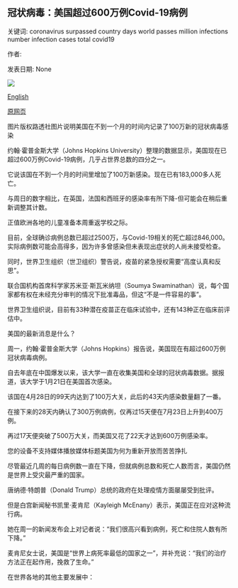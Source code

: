 ## 冠状病毒：美国超过600万例Covid-19病例

关键词: coronavirus surpassed country days world passes million infections number infection cases total covid19

作者: 

发表日期: None

![](https://ichef.bbci.co.uk/news/1024/branded_news/1175F/production/_114191517_8443cf9d-f0b2-4555-90f9-f2d160803128.jpg)

[English](Coronavirus%3A%20US%20passes%20six%20million%20Covid-19%20cases.md)

[原网页](https://www.bbc.com/news/world-53976793)

图片版权路透社图片说明美国在不到一个月的时间内记录了100万新的冠状病毒感染

约翰·霍普金斯大学（Johns Hopkins University）整理的数据显示，美国现在已超过600万例Covid-19病例，几乎占世界总数的四分之一。

它说该国在不到一个月的时间里增加了100万新感染。现在已有183,000多人死亡。

与周日的数字相比，在英国，法国和西班牙的感染率有所下降-但可能会在稍后重新调整其计数。

正值欧洲各地的儿童准备本周重返学校之际。

目前，全球确诊病例总数已超过2500万，与Covid-19相关的死亡超过846,000。实际病例数可能会高得多，因为许多曾感染但未表现出症状的人尚未接受检查。

同时，世界卫生组织（世卫组织）警告说，疫苗的紧急授权需要“高度认真和反思”。

联合国机构首席科学家苏米亚·斯瓦米纳坦（Soumya Swaminathan）说，每个国家都有权在未经充分审判的情况下批准毒品，但这“不是一件容易的事”。

世界卫生组织说，目前有33种潜在疫苗正在临床试验中，还有143种正在临床前评估中。

美国的最新消息是什么？

周一，约翰·霍普金斯大学（Johns Hopkins）报告说，美国现在有超过600万例冠状病毒病例。

自去年底在中国爆发以来，该大学一直在收集美国和全球的冠状病毒数据。据报道，该大学于1月21日在美国首次感染。

该国在4月28日的99天内达到了100万大关，此后的43天内感染数量翻了一番。

在接下来的28天内确认了300万例病例，仅再过15天便在7月23日上升到400万例。

再过17天便突破了500万大关，而美国又花了22天才达到600万例感染率。

您的设备不支持媒体播放媒体标题美国为何为重新开放而苦苦挣扎

尽管最近几周的每日病例数一直在下降，但就病例总数和死亡人数而言，美国仍然是世界上受灾最严重的国家。

唐纳德·特朗普（Donald Trump）总统的政府在处理疫情方面屡屡受到批评。

但是白宫新闻秘书凯里·麦肯尼（Kayleigh McEnany）表示，美国正在应对这种流行病。

她在周一的新闻发布会上对记者说：“我们很高兴看到病例，死亡和住院人数有所下降。”

麦肯尼女士说，美国是“世界上病死率最低的国家之一”，并补充说：“我们的治疗方法正在起作用，挽救了生命。”

在世界各地的其他主要发展中：